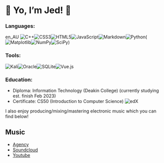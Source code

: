 # :space_invader: Yo, I’m Jed! :space_invader:

### Languages:   
en_AU ![C++](https://img.shields.io/badge/c++-%2300599C.svg?style=for-the-badge&logo=c%2B%2B&logoColor=white)![CSS3](https://img.shields.io/badge/css3-%231572B6.svg?style=for-the-badge&logo=css3&logoColor=white)![HTML5](https://img.shields.io/badge/html5-%23E34F26.svg?style=for-the-badge&logo=html5&logoColor=white)![JavaScript](https://img.shields.io/badge/javascript-%23323330.svg?style=for-the-badge&logo=javascript&logoColor=%23F7DF1E)![Markdown](https://img.shields.io/badge/markdown-%23000000.svg?style=for-the-badge&logo=markdown&logoColor=white)![Python](https://img.shields.io/badge/python-3670A0?style=for-the-badge&logo=python&logoColor=ffdd54)(![Matplotlib](https://img.shields.io/badge/Matplotlib-%23ffffff.svg?style=for-the-badge&logo=Matplotlib&logoColor=black)![NumPy](https://img.shields.io/badge/numpy-%23013243.svg?style=for-the-badge&logo=numpy&logoColor=white)![SciPy](https://img.shields.io/badge/SciPy-%230C55A5.svg?style=for-the-badge&logo=scipy&logoColor=%white))

   
### Tools:    
![Kali](https://img.shields.io/badge/Kali-268BEE?style=for-the-badge&logo=kalilinux&logoColor=white)![Oracle](https://img.shields.io/badge/Oracle-F80000?style=for-the-badge&logo=oracle&logoColor=white)![SQLite](https://img.shields.io/badge/sqlite-%2307405e.svg?style=for-the-badge&logo=sqlite&logoColor=white)![Vue.js](https://img.shields.io/badge/vuejs-%2335495e.svg?style=for-the-badge&logo=vuedotjs&logoColor=%234FC08D)
   
### Education:
- Diploma: Information Technology (Deakin College) (currently studying est. finish Feb 2023) 
- Certificate: CS50 (Introduction to Computer Science) ![edX](https://img.shields.io/badge/edX-%2302262B.svg?style=for-the-badge&logo=edX&logoColor=white)
  
  
I also enjoy producing/mixing/mastering electronic music which you can find below!
   
## Music
- [Agency](https://www.theeasyclubagency.com/deadjed)
- [Soundcloud](https://soundcloud.com/jed-pauckner)
- [Youtube](https://www.youtube.com/channel/UCrXF2xoTr7cold4dc1r2ymg)
